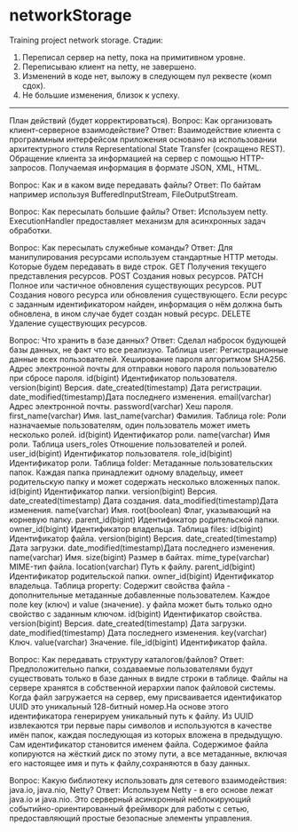 # networkStorage
Training project network storage.
Стадии:
1. Переписал сервер на netty, пока на примитивном уровне.
2. Переписываю клиент на netty, не завершено.
3. Изменений в коде нет, выложу в следующем пул реквесте (комп сдох).
4. Не большие изменения, близок к успеху. 


-----------------------------------------------------------------------------
План действий (будет корректироваться).
Вопрос:	Как организовать клиент-серверное взаимодействие?
Ответ:
	Взаимодействие клиента с программным интерфейсом приложения основано
	на использовании архитектурного стиля Representational State Transfer
	(сокращено REST). Обращение клиента за информацией на сервер с
	помощью	HTTP-запросов. Получаемая информация в формате JSON, XML, HTML.

Вопрос: Как и в каком виде передавать файлы?
Ответ:
	По байтам например используя BufferedInputStream, FileOutputStream.

Вопрос: Как пересылать большие файлы?
Ответ: 
	Используем netty. ExecutionHandler предоставляет механизм для асинхронных
	задач обработки.

Вопрос: Как пересылать служебные команды?
Ответ:
	Для манипулирования ресурсами используем стандартные HTTP методы.
	Которые будем передавать в виде строк.
	GET 	Получения текущего представления ресурсов.
	POST 	Создания новых ресурсов.
	PATCH	Полное или частичное обновления существующих ресурсов.
	PUT	Создания нового ресурса или обновления существующего.
		Если ресурс с заданным идентификатором найден, информация о
		нём должна быть обновлена, в ином случае будет создан новый ресурс.
	DELETE	Удаление существующих ресурсов.

Вопрос: Что хранить в базе данных?
Ответ:
Сделал набросок будующей базы данных, не факт что все реализую. 
Таблица user:
	Регистрационные данные всех пользователей.
	Хеширование пароля алгоритмом SHA256. Адрес электронной почты
	для отправки нового пароля пользователю при сбросе пароля.
	id(bigint)		Идентификатор пользователя.
	version(bigint)		Версия.
	date_created(timestamp)	Дата регистрации.
	date_modified(timestamp)Дата последнего изменения.
	email(varchar)		Адрес электронной почты.
	password(varchar)	Хеш пароля.
	first_name(varchar)	Имя.
	last_name(varchar)	Фамилия.
Таблица role:
	Роли назначаемые пользователям, один пользователь может иметь
	несколько ролей.
	id(bigint)		Идентификатор роли.
	name(varchar)		Имя роли.
Таблица users_roles
	Отношение пользователей и ролей.
	user_id(bigint)		Идентификатор пользователя.
	role_id(bigint)		Идентификатор роли.
Таблица folder:
	Метаданные пользовательских папок. Каждая папка принадлежит одному
	владельцу, имеет родительскую папку и может содержать несколько
	вложенных папок.
	id(bigint)		Идентификатор папки.
	version(bigint)		Версия.
	date_created(timestamp)	Дата создания.
	data_modified(timestamp)Дата изменения.
	name(varchar)		Имя.
	root(boolean)		Флаг, указывающий на корневую папку.
	parent_id(bigint)	Идентификатор родительской папки.
	owner_id(bigint)	Идентификатор владельца.
Таблица files:
	id(bigint)		Идентификатор файла.
	version(bigint)		Версия.
	date_created(timestamp)	Дата загрузки.
	date_modified(timestamp)Дата последнего изменения.
	name(varchar)		Имя.
	size(bigint)		Размер в байтах.
	mime_type(varchar)	MIME-тип файла.
	location(varchar)	Путь к файлу.
	parent_id(bigint)	Идентификатор родительской папки.
	owner_id(bigint)	Идентификатор владельца.
Таблица property:
	Содержит свойства файла - дополнительные метаданные добавленные пользователем.
	Каждое поле key (ключ) и value (значение). у файла может быть только
	одно свойство с заданным ключом.
	id(bigint)			Идентификатор свойства.
	version(bigint)			Версия.
	date_created(timestamp)		Дата загрузки.
	date_modified(timestamp)	Дата последнего изменения.
	key(varchar)			Ключ.
	value(varchar)			Значение.
	file_id(bigint)			Идентификатор файла.

Вопрос: Как передавать структуру каталогов/файлов?
Ответ:
	Предположительно папки, создаваемые пользователями будут существовать только
	в базе данных в видле строки в таблице. Файлы на сервере хранятся
	в собственной иерархии папок файловой системы.
	Когда файл загружается на сервер, ему присваивается идентификатор UUID
	это уникальный 128-битный номер.На основе этого идентификатора генерируем
	уникальный путь к файлу. Из UUID извлекаются три первые пары символов
	и используются в качестве имён папок, каждая последующая из которых
	вложена в предыдущую. Сам идентификатор становится именем файла.
	Содержимое файла копируются на жёсткий диск по этому пути, а все
	метаданные, включая его настоящее имя и путь к файлу,сохраняются в базу данных.

Вопрос: Какую библиотеку использовать для сетевого взаимодействия: java.io, java.nio, Netty?
Ответ:
	Используем Netty - в его основе лежат java.io и java.nio.
	Это серверный асинхронный неблокирующий	событийно-ориентированный
	фреймворк для работы с сетью, предоставляющий простые безопасные
	элементы управления.
